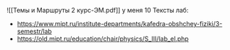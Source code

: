 ![[Темы и Маршруты 2 курс-ЭМ.pdf]]
у меня 10
Тексты лаб:
* https://www.mipt.ru/institute-departments/kafedra-obshchey-fiziki/3-semestr/lab
* https://old.mipt.ru/education/chair/physics/S_III/lab_el.php
